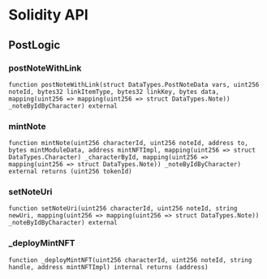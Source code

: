 # Solidity API

## PostLogic

### postNoteWithLink

```solidity
function postNoteWithLink(struct DataTypes.PostNoteData vars, uint256 noteId, bytes32 linkItemType, bytes32 linkKey, bytes data, mapping(uint256 => mapping(uint256 => struct DataTypes.Note)) _noteByIdByCharacter) external
```

### mintNote

```solidity
function mintNote(uint256 characterId, uint256 noteId, address to, bytes mintModuleData, address mintNFTImpl, mapping(uint256 => struct DataTypes.Character) _characterById, mapping(uint256 => mapping(uint256 => struct DataTypes.Note)) _noteByIdByCharacter) external returns (uint256 tokenId)
```

### setNoteUri

```solidity
function setNoteUri(uint256 characterId, uint256 noteId, string newUri, mapping(uint256 => mapping(uint256 => struct DataTypes.Note)) _noteByIdByCharacter) external
```

### _deployMintNFT

```solidity
function _deployMintNFT(uint256 characterId, uint256 noteId, string handle, address mintNFTImpl) internal returns (address)
```

